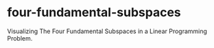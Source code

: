 # four-fundamental-subspaces
Visualizing The Four Fundamental Subspaces in a Linear Programming Problem.
